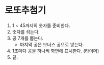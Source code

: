 # 로또추첨기
1. 1 ~ 45까지의 숫자를 준비한다.
2. 숫자를 섞는다.
3. 공 7개를 뽑는다.
   - 마지막 공은 보너스 공으로 넣는다.
4. 1초마다 공을 하나씩 화면에 표시한다. (타이머)
5. 끝.